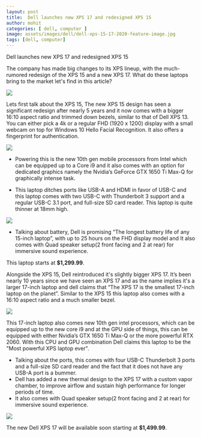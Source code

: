 ```yaml
---
layout: post
title:  Dell launches new XPS 17 and redesigned XPS 15
author: mohit
categories: [ dell, computer ]
image: assets/images/dell/dell-xps-15-17-2020-feature-image.jpg
tags: [dell, computer]
---
```


Dell launches new XPS 17 and redesigned XPS 15

The company has made big changes to its XPS lineup, with the much-rumored redesign of the XPS 15 and a new XPS 17.
What do these laptops bring to the market let's find in this article?

![]({{site.baseurl}}/assets/images/dell/dell-xps-15-17.jpeg)

Lets first talk about the XPS 15, The new XPS 15 design has seen a significant redesign after nearly 5 years and it now comes with a bigger 16:10 aspect ratio and trimmed down bezels, similar to that of Dell XPS 13.
You can either pick a 4k or a regular FHD (1920 x 1200) display with a small webcam on top for Windows 10 Hello Facial Recognition. It also offers a fingerprint for authentication.

![]({{site.baseurl}}/assets/images/dell/dell-xps-15-17-display.jpeg)

+ Powering this is the new 10th gen mobile processors from Intel which can be equipped up to a Core i9 and it also comes with an option for dedicated graphics namely the  Nvidia’s GeForce GTX 1650 Ti Max-Q for graphically intense task.

+ This laptop ditches ports like USB-A and HDMI in favor of USB-C and this laptop comes with two USB-C with Thunderbolt 3 support and a regular USB-C 3.1 port, and full-size SD card reader. This laptop is quite thinner at 18mm high.

![]({{site.baseurl}}/assets/images/dell/dell-xps-15-17-ports.jpg)

+ Talking about battery, Dell is promising “The longest battery life of any 15-inch laptop”, with up to 25 hours on the FHD display model and It also comes with Quad speaker setup(2 front facing and 2 at rear) for immersive sound experience. 

This laptop starts at **$1,299.99**.

Alongside the XPS 15, Dell reintroduced it's slightly bigger XPS 17. It’s been nearly 10 years since we have seen an XPS 17 and as the name implies it's a larger 17-inch laptop and dell claims that “The XPS 17 is the smallest 17-inch laptop on the planet”. 
Similar to the XPS 15 this laptop also comes with a 16:10 aspect ratio and a much smaller bezel.

![]({{site.baseurl}}/assets/images/dell/dell-xps-15-17-17.jpeg)

This 17-inch laptop also comes new 10th gen intel processors, which can be equipped up to the new core i9 and at the GPU side of things, this can be equipped with either Nvidia’s GTX 1650 Ti Max-Q or the more powerful RTX 2060. With this CPU and GPU combination Dell claims this laptop to be the "Most powerful XPS laptop ever".

+ Talking about the ports, this comes with four USB-C Thunderbolt 3 ports and a full-size SD card reader and the fact that it does not have any USB-A port is a bummer. 
+ Dell has added a new thermal design to the XPS 17 with a custom vapor chamber, to improve airflow and sustain high performance for longer periods of time.
+ It also comes with Quad speaker setup(2 front facing and 2 at rear) for immersive sound experience.

![]({{site.baseurl}}/assets/images/dell/dell-xps-15-17-speakers.jpeg)

The new Dell XPS 17 will be available soon starting at **$1,499.99**.
